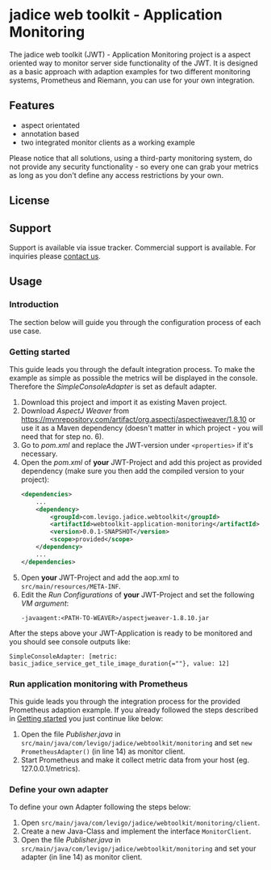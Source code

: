 # jadice web toolkit - Application Monitoring
The jadice web toolkit (JWT) - Application Monitoring project is a aspect oriented way to monitor server side functionality of the JWT.
It is designed as a basic approach with adaption examples for two different monitoring systems, Prometheus and Riemann, you can use for your own integration.

## Features
- aspect orientated
- annotation based
- two integrated monitor clients as a working example

Please notice that all solutions, using a third-party monitoring system, do not provide any security functionality - so every one can grab your metrics as long as you don't define any access restrictions by your own.

## License
## Support
Support is available via issue tracker. Commercial support is available. For inquiries please [contact us](mailto:solutions@levigo.de).

## Usage
### Introduction
The section below will guide you through the configuration process of each use case. 

### Getting started
This guide leads you through the default integration process.
To make the example as simple as possible the metrics will be displayed in the console.
Therefore the _SimpleConsoleAdapter_ is set as default adapter.
1. Download this project and import it as existing Maven project.
2. Download _AspectJ Weaver_ from <https://mvnrepository.com/artifact/org.aspectj/aspectjweaver/1.8.10> or use it as a Maven dependency (doesn't matter in which project - you will need that for step no. 6).
3. Go to _pom.xml_ and replace the JWT-version under `<properties>` if it's necessary.
4. Open the _pom.xml_ of **your** JWT-Project and add this project as provided dependency (make sure you then add the compiled version to your project):
	```xml
	<dependencies>
		...
		<dependency>
			<groupId>com.levigo.jadice.webtoolkit</groupId>
			<artifactId>webtoolkit-application-monitoring</artifactId>
			<version>0.0.1-SNAPSHOT</version>
			<scope>provided</scope>
		</dependency>
		...
	</dependencies>
	```
5. Open **your** JWT-Project and add the aop.xml to `src/main/resources/META-INF`.
6. Edit the _Run Configurations_ of **your** JWT-Project and set the following _VM argument_:
	```
	-javaagent:<PATH-TO-WEAVER>/aspectjweaver-1.8.10.jar
	```

After the steps above your JWT-Application is ready to be monitored and you should see console outputs like:
```
SimpleConsoleAdapter: [metric: basic_jadice_service_get_tile_image_duration{=""}, value: 12]
```

### Run application monitoring with Prometheus
This guide leads you through the integration process for the provided Prometheus adaption example.
If you already followed the steps described in [Getting started](#getting-started) you just continue like below:
1. Open the file _Publisher.java_ in `src/main/java/com/levigo/jadice/webtoolkit/monitoring` and set `new PrometheusAdapter()` (in line 14) as monitor client.
2. Start Prometheus and make it collect metric data from your host (eg. 127.0.0.1/metrics).

### Define your own adapter
To define your own Adapter following the steps below:
1. Open `src/main/java/com/levigo/jadice/webtoolkit/monitoring/client`.
2. Create a new Java-Class and implement the interface `MonitorClient`.
3. Open the file _Publisher.java_ in `src/main/java/com/levigo/jadice/webtoolkit/monitoring` and set your adapter (in line 14) as monitor client.